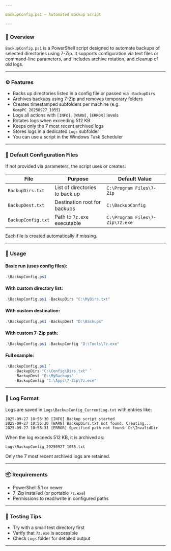 ```yaml
---

BackupConfig.ps1 — Automated Backup Script

---
```


### 📌 Overview
`BackupConfig.ps1` is a PowerShell script designed to automate backups of selected directories using 7-Zip. It supports configuration via text files or command-line parameters, and includes archive rotation, and cleanup of old logs.

---

### ⚙️ Features
- Backs up directories listed in a config file or passed via `-BackupDirs`
- Archives backups using 7-Zip and removes temporary folders
- Creates timestamped subfolders per machine (e.g. `KompPC_20250927_1055`)
- Logs all actions with `[INFO]`, `[WARN]`, `[ERROR]` levels
- Rotates logs when exceeding 512 KB
- Keeps only the 7 most recent archived logs
- Stores logs in a dedicated `Logs` subfolder
- You can use a script in the Windows Task Scheduler

---

### 📁 Default Configuration Files
If not provided via parameters, the script uses or creates:

| File              | Purpose                                | Default Value                          |
|-------------------|----------------------------------------|----------------------------------------|
| `BackupDirs.txt`  | List of directories to back up         | `C:\Program Files\7-Zip`               |
| `BackupDest.txt`  | Destination root for backups           | `C:\BackupConfig`                      |
| `BackupConfig.txt`| Path to `7z.exe` executable            | `C:\Program Files\7-Zip\7z.exe`        |

Each file is created automatically if missing.

---

### 🚀 Usage

#### Basic run (uses config files):
```powershell
.\BackupConfig.ps1
```

#### With custom directory list:
```powershell
.\BackupConfig.ps1 -BackupDirs "C:\MyDirs.txt"
```

#### With custom destination:
```powershell
.\BackupConfig.ps1 -BackupDest "D:\Backups"
```

#### With custom 7-Zip path:
```powershell
.\BackupConfig.ps1 -BackupConfig "D:\Tools\7z.exe"
```

#### Full example:
```powershell
.\BackupConfig.ps1 `
    -BackupDirs "C:\Config\Dirs.txt" `
    -BackupDest "E:\MyBackups" `
    -BackupConfig "C:\Apps\7-Zip\7z.exe"
```

---

### 📄 Log Format

Logs are saved in `Logs\BackupConfig_CurrentLog.txt` with entries like:

```
2025-09-27 10:55:30 [INFO] Backup script started
2025-09-27 10:55:30 [WARN] BackupDirs.txt not found. Creating...
2025-09-27 10:55:31 [ERROR] Specified path not found: D:\InvalidDir
```

When the log exceeds 512 KB, it is archived as:
```
Logs\BackupConfig_20250927_1055.txt
```

Only the 7 most recent archived logs are retained.

---

### 📦 Requirements
- PowerShell 5.1 or newer
- 7-Zip installed (or portable `7z.exe`)
- Permissions to read/write in configured paths

---

### 🧪 Testing Tips
- Try with a small test directory first
- Verify that `7z.exe` is accessible
- Check `Logs` folder for detailed output

---
